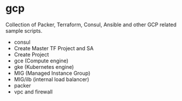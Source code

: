 # gcp
Collection of Packer, Terraform, Consul, Ansible and other GCP related sample scripts.

* consul
* Create Master TF Project and SA
* Create Project
* gce (Compute engine)
* gke (Kubernetes engine)
* MIG (Managed Instance Group)
* MIG/ilb (internal load balancer)
* packer
* vpc and firewall
